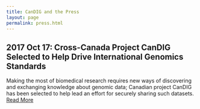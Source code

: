 ```yaml
---
title: CanDIG and the Press
layout: page
permalink: press.html
---
```


## 2017 Oct 17: Cross-Canada Project CanDIG Selected to Help Drive International Genomics Standards

 Making the most of biomedical research requires new ways of discovering and exchanging knowledge about genomic data; Canadian project CanDIG has been selected to help lead an effort for securely sharing such datasets. [Read More](releases/candig_joins_ga4gh.html)
